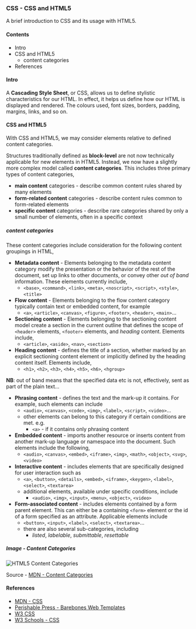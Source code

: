 ### CSS - CSS and HTML5

A brief introduction to CSS and its usage with HTML5.

#### Contents
  * Intro
  * CSS and HTML5
    * content categories
  * References

#### Intro
A **Cascading Style Sheet**, or CSS, allows us to define stylistic characteristics for our HTML. In effect, it helps us define how our HTML is displayed and rendered. The colours used, font sizes, borders, padding, margins, links, and so on.

#### CSS and HTML5
With CSS and HTML5, we may consider elements relative to defined content categories.

Structures traditionally defined as **block-level** are not now technically applicable for new elements in HTML5. Instead, we now have a slightly more complex model called **content categories**. This includes three primary types of content categories,

  * **main content** categories - describe common content rules shared by many elements
  * **form-related content** categories - describe content rules common to form-related elements
  * **specific content** categories - describe rare categories shared by only a small number of elements, often in a specific context

##### content categories
These content categories include consideration for the following content groupings in HTML,

  * **Metadata content** - Elements belonging to the metadata content category modify the presentation or the behavior of the rest of the document, set up links to other documents, or convey other *out of band* information. These elements currently include,
    * `<base>`, `<command>`, `<link>`, `<meta>`, `<noscript>`, `<script>`, `<style>`, `<title>`
  * **Flow content** - Elements belonging to the flow content category typically contain text or embedded content, for example
    * `<a>`, `<article>`, `<canvas>`, `<figure>`, `<footer>`, `<header>`, `<main>`...
  * **Sectioning content** - Elements belonging to the sectioning content model create a section in the current outline that defines the scope of `<header>` elements, `<footer>` elements, and *heading* content. Elements include,
    * `<article>`, `<aside>`, `<nav>`, `<section>`
  * **Heading content** - defines the title of a section, whether marked by an explicit sectioning content element or implicitly defined by the heading content itself. Elements include,
    * `<h1>`, `<h2>`, `<h3>`, `<h4>`, `<h5>`, `<h6>`, `<hgroup>`

**NB**: out of band means that the specified data etc is not, effectively, sent as part of the plain text...

  * **Phrasing content** - defines the text and the mark-up it contains. For example, such elements can include
    * `<audio>`, `<canvas>`, `<code>`, `<img>`, `<label>`, `<script>`, `<video>`...
    * other elements can belong to this category if certain conditions are met. e.g.
      * `<a>` - if it contains only phrasing content
  * **Embedded content** - imports another resource or inserts content from another mark-up language or namespace into the document. Such elements include the following,
    * `<audio>`, `<canvas>`, `<embed>`, `<iframe>`, `<img>`, `<math>`, `<object>`, `<svg>`, `<video>`
  * **Interactive content** - includes elements that are specifically designed for user interaction such as
    * `<a>`, `<button>`, `<details>`, `<embed>`, `<iframe>`, `<keygen>`, `<label>`, `<select>`, `<textarea>`
    * additional elements, available under specific conditions, include
      * `<audio>`, `<img>`, `<input>`, `<menu>`, `<object>`, `<video>`
  * **Form-associated content** - includes elements contained by a form parent element. This can either be a containing `<form>` element or the id of a form specified as an attribute. Applicable elements include
    * `<button>`, `<input>`, `<label>`, `<select>`, `<textarea>`...
    * there are also several sub-categories, including
      * *listed*, *labelable*, *submittable*, *resettable*

##### Image - Content Categories

![HTML5 Content Categories](../media/images/html5-content-categories.png)

Source - [MDN - Content Categories](https://developer.mozilla.org/en-US/docs/Web/Guide/HTML/Content_categories)

#### References
* [MDN - CSS](https://developer.mozilla.org/en-US/docs/Web/CSS)
* [Perishable Press - Barebones Web Templates](https://perishablepress.com/bare-bones-htmlxhtml-document-templates/)
* [W3 CSS](http://www.w3.org/Style/CSS/)
* [W3 Schools - CSS](http://www.w3schools.com/css/default.asp)
